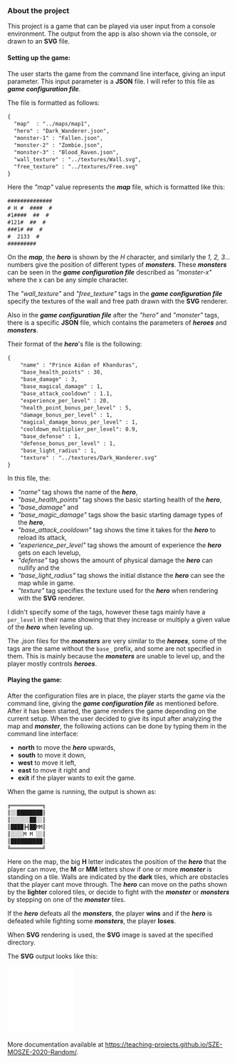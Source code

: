 ### About the project

This project is a game that can be played via user input from a console environment. The output from the app is also shown via the console, or drawn to an **SVG** file.

#### Setting up the game:

The user starts the game from the command line interface, giving an input parameter. This input parameter is a **JSON** file. I will refer to this file as ***game configuration file***.

The file is formatted as follows:

    {
      "map"  : "../maps/map1",
      "hero" : "Dark_Wanderer.json",
      "monster-1" : "Fallen.json",
      "monster-2" : "Zombie.json",
      "monster-3" : "Blood_Raven.json",
      "wall_texture" : "../textures/Wall.svg",
      "free_texture" : "../textures/Free.svg"
    }

Here the *\"map\"* value represents the ***map*** file, which is formatted like this:

    ##############
    # H #  ####  #
    #1####  ##  #
    #121#  ##  #
    ###1# ##  #
    #  2133  #
    #########

On the ***map***, the ***hero*** is shown by the *H* character, and similarly the *1, 2, 3...* numbers give the position of different types of ***monsters***. These ***monsters*** can be seen in the ***game configuration file*** described as *\"monster-x\"* where the x can be any simple character.

The *\"wall_texture\"* and *\"free_texture\"* tags in the ***game configuration file*** specify the textures of the wall and free path drawn with the **SVG** renderer.

Also in the ***game configuration file*** after the *\"hero\"* and *\"monster\"* tags, there is a specific **JSON** file, which contains the parameters of ***heroes*** and ***monsters***.

Their format of the ***hero***'s file is the following:

    {
        "name" : "Prince Aidan of Khanduras",
        "base_health_points" : 30,
        "base_damage" : 3,
        "base_magical_damage" : 1,
        "base_attack_cooldown" : 1.1,
        "experience_per_level" : 20,
        "health_point_bonus_per_level" : 5,
        "damage_bonus_per_level" : 1,
        "magical_damage_bonus_per_level" : 1,
        "cooldown_multiplier_per_level": 0.9,
        "base_defense" : 1,
        "defense_bonus_per_level" : 1,
        "base_light_radius" : 1,
        "texture" : "../textures/Dark_Wanderer.svg"
    }

In this file, the:
* *\"name\"* tag shows the name of the ***hero***,
* *\"base_health_points\"* tag shows the basic starting health of the ***hero***,
* *\"base_damage\"* and
* *\"base_magic_damage\"* tags show the basic starting damage types of the ***hero***,
* *\"base_attack_cooldown\"* tag shows the time it takes for the ***hero*** to reload its attack,
* *\"experience_per_level\"* tag shows the amount of experience the ***hero*** gets on each levelup,
* *\"defense\"* tag shows the amount of physical damage the ***hero*** can nullify and the
* *\"base_light_radius\"* tag shows the initial distance the ***hero*** can see the map while in game.
* *\"texture\"* tag specifies the texture used for the ***hero*** when rendering with the **SVG** renderer.

I didn't specify some of the tags, however these tags mainly have a `per_level` in their name showing that they increase or multiply a given value of the ***hero*** when leveling up.

The *.json* files for the ***monsters*** are very similar to the ***heroes***, some of the tags are the same without the `base_` prefix, and some are not specified in them. This is mainly because the ***monsters*** are unable to level up, and the player mostly controls ***heroes***.

#### Playing the game:

After the configuration files are in place, the player starts the game via the command line, giving the ***game configuration file*** as mentioned before. After it has been started, the game renders the game depending on the current setup. When the user decided to give its input after analyzing the map and ***monster***, the following actions can be done by typing them in the command line interface:
* **north** to move the ***hero*** upwards,
* **south** to move it down,
* **west** to move it left,
* **east** to move it right and
* **exit** if the player wants to exit the game.

When the game is running, the output is shown as:

    ╔══════════╗
    ║░░████████║
    ║░░░░░░██░░║
    ║████┣┫██MM║
    ║░░░░M M ░░║
    ║██████████║
    ╚══════════╝
Here on the map, the big **H** letter indicates the position of the ***hero*** that the player can move, the **M** or **MM** letters show if one or more ***monster*** is standing on a tile. Walls are indicated by the **dark** tiles, which are obstacles that the player cant move through. The ***hero*** can move on the paths shown by the **lighter** colored tiles, or decide to fight with the ***monster*** or ***monsters*** by stepping on one of the ***monster*** tiles.

If the ***hero*** defeats all the ***monsters***, the player **wins** and if the ***hero*** is defeated while fighting some ***monsters***, the player **loses**.

When **SVG** rendering is used, the **SVG** image is saved at the specified directory.

The **SVG** output looks like this:

<img src="./textures/readme_image.svg" alt="SVG rendered game state" width="150"><br/>

More documentation available at https://teaching-projects.github.io/SZE-MOSZE-2020-Random/.
